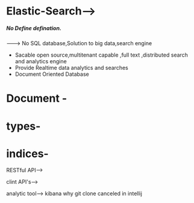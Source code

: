 # Elastic-Search-->
##### No Define defination.
---> No SQL database,Solution to big data,search engine
* Sacable open source,multitenant capable ,full text ,distributed search and analytics engine
* Provide Realtime data analytics and searches 
* Document Oriented Database
# Document - 

# types-

# indices-
RESTful API-->

clint API's-->

analytic tool--> kibana
why git clone canceled in intellij
